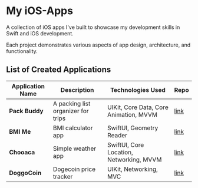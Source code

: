 # My iOS-Apps
<p>A collection of iOS apps I've built to showcase my development skills in Swift and iOS development. </p>
<p>Each project demonstrates various aspects of app design, architecture, and functionality.</p>

## List of Created Applications
| Application Name | Description                        | Technologies Used                        | Repo                                                |
|------------------|------------------------------------|------------------------------------------|-----------------------------------------------------|
| **Pack Buddy**   | A packing list organizer for trips | UIKit, Core Data, Core Animation, MVVM   | [link](https://github.com/jonathanvieri/Pack-Buddy) |
| **BMI Me**       | BMI calculator app                 | SwiftUI, Geometry Reader                 | [link](https://github.com/jonathanvieri/bmi-me)     |
| **Chooaca**      | Simple weather app                 | SwiftUI, Core Location, Networking, MVVM | [link](https://github.com/jonathanvieri/chooaca)    |
| **DoggoCoin**    | Dogecoin price tracker             | UIKit, Networking, MVC                   | [link](https://github.com/jonathanvieri/doggocoin)  |

